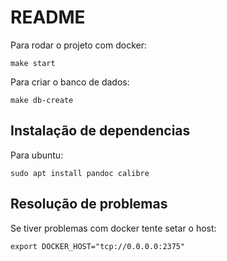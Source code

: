 # README

Para rodar o projeto com docker:
```
make start
```

Para criar o banco de dados:
```
make db-create
```

## Instalação de dependencias

Para ubuntu:
```
sudo apt install pandoc calibre
```

## Resolução de problemas

Se tiver problemas com docker tente setar o host:
```
export DOCKER_HOST="tcp://0.0.0.0:2375"
```